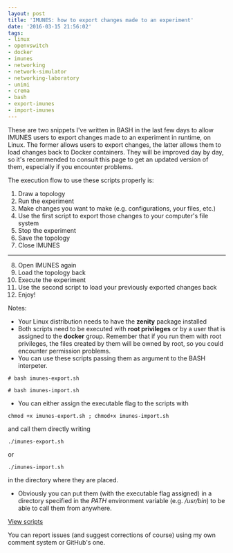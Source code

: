 ```yaml
---
layout: post
title: 'IMUNES: how to export changes made to an experiment'
date: '2016-03-15 21:56:02'
tags:
- linux
- openvswitch
- docker
- imunes
- networking
- network-simulator
- networking-laboratory
- unimi
- crema
- bash
- export-imunes
- import-imunes
---
```


These are two snippets I've written in BASH in the last few days to allow IMUNES users to export changes made to an experiment in runtime, on Linux.
The former allows users to export changes, the latter allows them to load changes back to Docker containers.
They will be improved day by day, so it's recommended to consult this page to get an updated version of them, especially if you encounter problems.

The execution flow to use these scripts properly is:

1. Draw a topology
2. Run the experiment
3. Make changes you want to make (e.g. configurations, your files, etc.)
4. Use the first script to export those changes to your computer's file system
5. Stop the experiment
6. Save the topology
7. Close IMUNES

---
8. Open IMUNES again
9. Load the topology back
10. Execute the experiment
11. Use the second script to load your previously exported changes back
12. Enjoy!

Notes:

- Your Linux distribution needs to have the **zenity** package installed
- Both scripts need to be executed with **root privileges** or by a user that is assigned to the **docker** group.
Remember that if you run them with root privileges, the files created by them will be owned by root, so you could encounter permission problems.
- You can use these scripts passing them as argument to the BASH interpeter.
```
# bash imunes-export.sh
```
```
# bash imunes-import.sh
```
- You can either assign the executable flag to the scripts with
```
chmod +x imunes-export.sh ; chmod+x imunes-import.sh
```
and call them directly writing
```
./imunes-export.sh
```
or
```
./imunes-import.sh
```
in the directory where they are placed.
- Obviously you can put them (with the executable flag assigned) in a directory specified in the *PATH* environment variable (e.g. */usr/bin*) to be able to call them from anywhere.

<a href="https://gist.github.com/patriziotufarolo/e5003c3e04fa67fba697" title="View scripts" class="gist-link">View scripts</a>

You can report issues (and suggest corrections of course) using my own comment system or GitHub's one.
